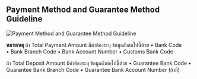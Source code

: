 ## Payment Method and Guarantee Method Guideline

![Payment Method and Guarantee Method Guideline](https://github.com/yosarawut/WorkingArea/raw/master/KnowledgeCenter/img/Payment-Method.png)

**หมายเหตุ**
ถ้า Total Payment Amount  มีค่าต้องระบุ ข้อมูลดังต่อไปนี้ด้วย
	•	Bank Code	
	•	Bank Branch Code
	•	Bank Account Number
	•	Customs Bank Code
	
ถ้า Total Deposit Amount มีค่าต้องระบุ ข้อมูลดังต่อไปนี้ด้วย
	•	Guarantee Bank Code
	•	Guarantee Bank Branch Code
	•	Guarantee Bank Account Number (ถ้ามี)






<!--stackedit_data:
eyJoaXN0b3J5IjpbODY1OTk5Njk1LDE5OTQxNjYyMTUsLTk3MT
AzNTA1MSw0Mzk4NzQzNDldfQ==
-->